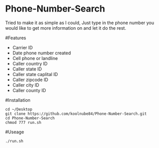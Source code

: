 # Phone-Number-Search
Tried to make it as simple as I could, Just type in the phone number you would like to get more information on and let it do the rest.

#Features
- Carrier ID
- Date phone number created
- Cell phone or landline
- Caller country ID
- Caller state ID
- Caller state caplital ID
- Caller zipcode ID
- Caller city ID
- Caller county ID

#Installation
```shell
cd ~/Desktop
git clone https://github.com/koolnube84/Phone-Number-Search.git
cd Phone-Number-Search
chmod 777 run.sh
```

#Useage
```
./run.sh
```
